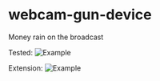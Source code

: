 # webcam-gun-device
Money rain on the broadcast

Tested: 
![Example](/example.gif)

Extension:
![Example](/extension.png)
